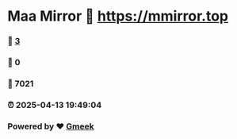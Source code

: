 # Maa Mirror :link: https://mmirror.top 
### :page_facing_up: [3](https://mmirror.top/tag.html) 
### :speech_balloon: 0 
### :hibiscus: 7021 
### :alarm_clock: 2025-04-13 19:49:04 
### Powered by :heart: [Gmeek](https://github.com/Meekdai/Gmeek)
